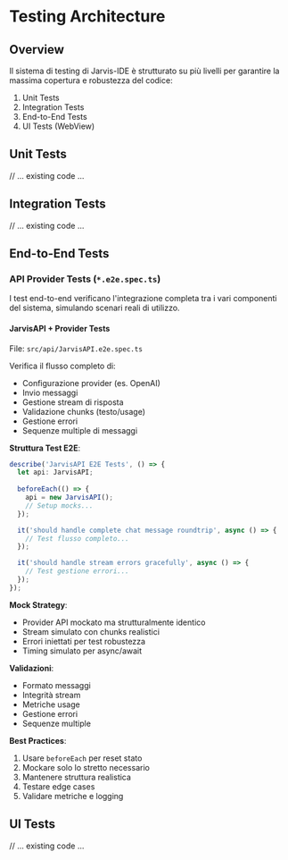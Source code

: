 # Testing Architecture

## Overview

Il sistema di testing di Jarvis-IDE è strutturato su più livelli per garantire la massima copertura e robustezza del codice:

1. Unit Tests
2. Integration Tests
3. End-to-End Tests
4. UI Tests (WebView)

## Unit Tests

// ... existing code ...

## Integration Tests 

// ... existing code ...

## End-to-End Tests

### API Provider Tests (`*.e2e.spec.ts`)

I test end-to-end verificano l'integrazione completa tra i vari componenti del sistema, simulando scenari reali di utilizzo.

#### JarvisAPI + Provider Tests

File: `src/api/JarvisAPI.e2e.spec.ts`

Verifica il flusso completo di:
- Configurazione provider (es. OpenAI)
- Invio messaggi
- Gestione stream di risposta
- Validazione chunks (testo/usage)
- Gestione errori
- Sequenze multiple di messaggi

**Struttura Test E2E**:
```typescript
describe('JarvisAPI E2E Tests', () => {
  let api: JarvisAPI;
  
  beforeEach(() => {
    api = new JarvisAPI();
    // Setup mocks...
  });

  it('should handle complete chat message roundtrip', async () => {
    // Test flusso completo...
  });

  it('should handle stream errors gracefully', async () => {
    // Test gestione errori...
  });
});
```

**Mock Strategy**:
- Provider API mockato ma strutturalmente identico
- Stream simulato con chunks realistici
- Errori iniettati per test robustezza
- Timing simulato per async/await

**Validazioni**:
- Formato messaggi
- Integrità stream
- Metriche usage
- Gestione errori
- Sequenze multiple

**Best Practices**:
1. Usare `beforeEach` per reset stato
2. Mockare solo lo stretto necessario
3. Mantenere struttura realistica
4. Testare edge cases
5. Validare metriche e logging

## UI Tests

// ... existing code ... 